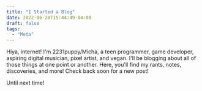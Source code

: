 ```yaml
---
title: "I Started a Blog"
date: 2022-06-28T15:44:49-04:00
draft: false
tags: 
  - "Meta"
---
```


Hiya, internet! I'm 2231puppy/Micha, a teen programmer, game developer, aspiring digital musician, pixel artist, and vegan. I'll be blogging about
all of those things at one point or another. Here, you'll find my rants, notes, discoveries, and more! Check back soon for a new post!

Until next time!
